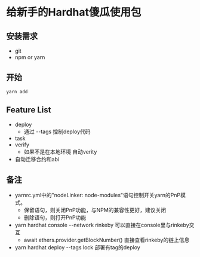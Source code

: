 # 给新手的Hardhat傻瓜使用包
## 安装需求
- git
- npm or yarn
## 开始
```
yarn add
```
## Feature List
- deploy
  - 通过 --tags 控制deploy代码
- task
- verify
  - 如果不是在本地环境 自动verity
- 自动迁移合约和abi 




## 备注 
- yarnrc.yml中的"nodeLinker: node-modules"语句控制开关yarn的PnP模式。 
  - 保留语句，则关闭PnP功能，与NPM的兼容性更好，建议关闭
  - 删除语句，则打开PnP功能
- yarn hardhat console --network rinkeby  可以直接在console里与rinkeby交互
  - await ethers.provider.getBlockNumber() 直接查看rinkeby的链上信息
- yarn hardhat deploy --tags lock    部署有tag的deploy

